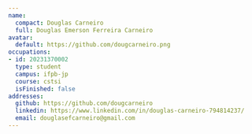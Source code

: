 ```yaml
---
name:
  compact: Douglas Carneiro
  full: Douglas Emerson Ferreira Carneiro
avatar:
  default: https://github.com/dougcarneiro.png
occupations:
- id: 20231370002
  type: student
  campus: ifpb-jp
  course: cstsi
  isFinished: false
addresses:
  github: https://github.com/dougcarneiro
  linkedin: https://www.linkedin.com/in/douglas-carneiro-794814237/
  email: douglasefcarneiro@gmail.com
---
```

